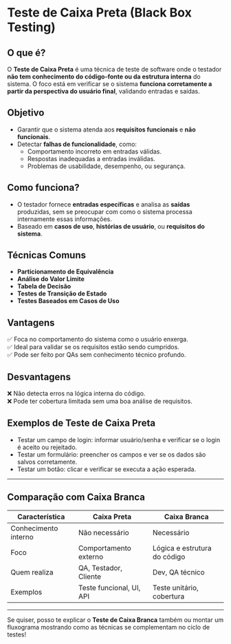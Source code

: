 # Teste de Caixa Preta (Black Box Testing)

## O que é?
O **Teste de Caixa Preta** é uma técnica de teste de software onde o testador **não tem conhecimento do código-fonte ou da estrutura interna** do sistema. O foco está em verificar se o sistema **funciona corretamente a partir da perspectiva do usuário final**, validando entradas e saídas.

## Objetivo
- Garantir que o sistema atenda aos **requisitos funcionais** e **não funcionais**.
- Detectar **falhas de funcionalidade**, como:
  - Comportamento incorreto em entradas válidas.
  - Respostas inadequadas a entradas inválidas.
  - Problemas de usabilidade, desempenho, ou segurança.

## Como funciona?
- O testador fornece **entradas específicas** e analisa as **saídas** produzidas, sem se preocupar com como o sistema processa internamente essas informações.
- Baseado em **casos de uso**, **histórias de usuário**, ou **requisitos do sistema**.

## Técnicas Comuns
- **Particionamento de Equivalência**
- **Análise do Valor Limite**
- **Tabela de Decisão**
- **Testes de Transição de Estado**
- **Testes Baseados em Casos de Uso**

## Vantagens
✅ Foca no comportamento do sistema como o usuário enxerga.  
✅ Ideal para validar se os requisitos estão sendo cumpridos.  
✅ Pode ser feito por QAs sem conhecimento técnico profundo.

## Desvantagens
❌ Não detecta erros na lógica interna do código.  
❌ Pode ter cobertura limitada sem uma boa análise de requisitos.  

## Exemplos de Teste de Caixa Preta
- Testar um campo de login: informar usuário/senha e verificar se o login é aceito ou rejeitado.  
- Testar um formulário: preencher os campos e ver se os dados são salvos corretamente.  
- Testar um botão: clicar e verificar se executa a ação esperada.

---

## Comparação com Caixa Branca

| Característica         | Caixa Preta                | Caixa Branca                  |
|------------------------|----------------------------|-------------------------------|
| Conhecimento interno   | Não necessário             | Necessário                    |
| Foco                   | Comportamento externo      | Lógica e estrutura do código  |
| Quem realiza           | QA, Testador, Cliente      | Dev, QA técnico               |
| Exemplos               | Teste funcional, UI, API   | Teste unitário, cobertura     |

---

Se quiser, posso te explicar o **Teste de Caixa Branca** também ou montar um fluxograma mostrando como as técnicas se complementam no ciclo de testes!
